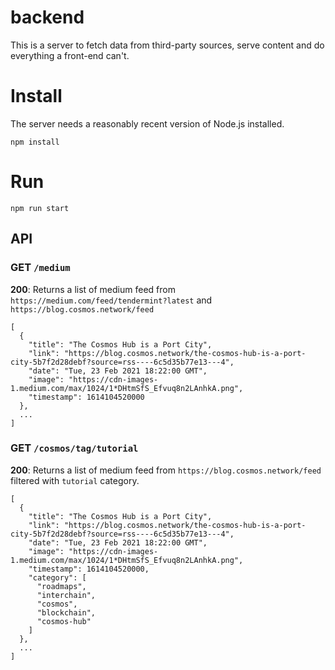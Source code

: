 # backend

This is a server to fetch data from third-party sources, serve content and do everything a front-end can't.

# Install

The server needs a reasonably recent version of Node.js installed.

```
npm install
```

# Run

```
npm run start
```


## API

### GET `/medium`

**200**: Returns a list of medium feed from `https://medium.com/feed/tendermint?latest` and `https://blog.cosmos.network/feed`
```
[
  {
    "title": "The Cosmos Hub is a Port City",
    "link": "https://blog.cosmos.network/the-cosmos-hub-is-a-port-city-5b7f2d28debf?source=rss----6c5d35b77e13---4",
    "date": "Tue, 23 Feb 2021 18:22:00 GMT",
    "image": "https://cdn-images-1.medium.com/max/1024/1*DHtmSfS_Efvuq8n2LAnhkA.png",
    "timestamp": 1614104520000
  },
  ...
]
```

### GET `/cosmos/tag/tutorial`

**200**: Returns a list of medium feed from `https://blog.cosmos.network/feed` filtered with `tutorial` category.
```
[
  {
    "title": "The Cosmos Hub is a Port City",
    "link": "https://blog.cosmos.network/the-cosmos-hub-is-a-port-city-5b7f2d28debf?source=rss----6c5d35b77e13---4",
    "date": "Tue, 23 Feb 2021 18:22:00 GMT",
    "image": "https://cdn-images-1.medium.com/max/1024/1*DHtmSfS_Efvuq8n2LAnhkA.png",
    "timestamp": 1614104520000,
    "category": [
      "roadmaps",
      "interchain",
      "cosmos",
      "blockchain",
      "cosmos-hub"
    ]
  },
  ...
]
```
